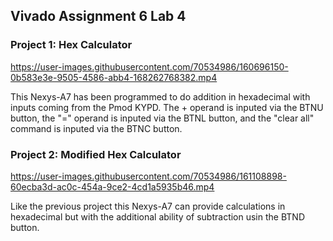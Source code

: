 ## Vivado Assignment 6 Lab 4
### Project 1: Hex Calculator
https://user-images.githubusercontent.com/70534986/160696150-0b583e3e-9505-4586-abb4-168262768382.mp4



This Nexys-A7 has been programmed to do addition in hexadecimal with inputs coming from the Pmod KYPD. The + operand is inputed via the BTNU button, the "=" operand is inputed via the BTNL button, and the "clear all" command is inputed via the BTNC button.

### Project 2: Modified Hex Calculator


https://user-images.githubusercontent.com/70534986/161108898-60ecba3d-ac0c-454a-9ce2-4cd1a5935b46.mp4



Like the previous project this Nexys-A7 can provide calculations in hexadecimal but with the additional ability of subtraction usin the BTND button.
